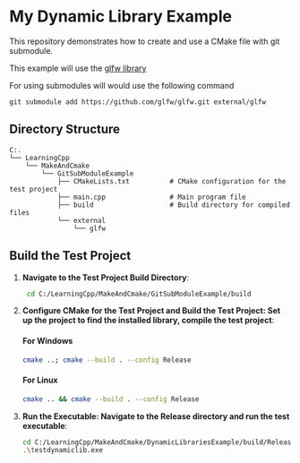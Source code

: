 # My Dynamic Library Example

This repository demonstrates how to create and use a CMake file with git submodule.

This example will use the [glfw library](https://github.com/glfw/glfw)

For using submodules will would use the following command

    git submodule add https://github.com/glfw/glfw.git external/glfw

## Directory Structure

```
C:.
└── LearningCpp
    └── MakeAndCmake
        └── GitSubModuleExample
            ├── CMakeLists.txt          # CMake configuration for the test project
            ├── main.cpp                # Main program file
            ├── build                   # Build directory for compiled files
            └── external
                └── glfw          
```

## Build the Test Project
1. **Navigate to the Test Project Build Directory**:
   ```bash
    cd C:/LearningCpp/MakeAndCmake/GitSubModuleExample/build
    ```
2. **Configure CMake for the Test Project and Build the Test Project: Set up the project to find the installed library, compile the test project**:
    #### For Windows
    ```bash
    cmake ..; cmake --build . --config Release
    ```
    #### For Linux
    ```bash
    cmake .. && cmake --build . --config Release
    ```
4. **Run the Executable: Navigate to the Release directory and run the test executable**:
    ```bash
    cd C:/LearningCpp/MakeAndCmake/DynamicLibrariesExample/build/Release
    .\testdynamiclib.exe
    